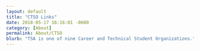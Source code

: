 ```yaml
---
layout: default
title: "CTSO Links"
date: 2018-05-17 16:16:01 -0600
category: [About]
permalink: About/CTSO
blurb: "TSA is one of nine Career and Technical Student Organizations."
---
```

